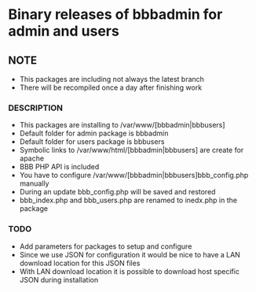 # Binary releases of bbbadmin for admin and users

## NOTE

   - This packages are including not always the latest branch
   - There will be recompiled once a day after finishing work

### DESCRIPTION

   - This packages are installing to /var/www/[bbbadmin|bbbusers]
   - Default folder for admin package is bbbadmin
   - Default folder for users package is bbbusers
   - Symbolic links to /var/www/html/[bbbadmin|bbbusers] are create for apache
   - BBB PHP API is included
   - You have to configure /var/www/[bbbadmin|bbbusers]bbb_config.php manually
   - During an update bbb_config.php will be saved and restored
   - bbb_index.php and bbb_users.php are renamed to inedx.php in the package

### TODO

   - Add parameters for packages to setup and configure
   - Since we use JSON for configuration it would be nice to have a LAN download location for this JSON files
   - With LAN download location it is possible to download host specific JSON during installation
